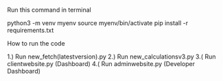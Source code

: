 Run this command in terminal

python3 -m venv myenv
source myenv/bin/activate
pip install -r requirements.txt

How to run the code

1.) Run new_fetch(latestversion).py
2.) Run new_calculationsv3.py
3.( Run clientwebsite.py (Dashboard)
4.( Run adminwebsite.py (Developer Dashboard)
